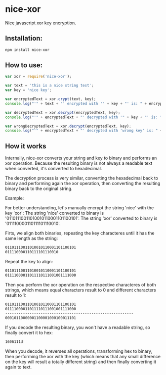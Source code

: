 # nice-xor
Nice javascript xor key encryption.

## Installation:

```sh
npm install nice-xor
```

## How to use:

```javascript
var xor = require('nice-xor');

var text = 'this is a nice string test';
var key = 'nice key';

var encryptedText = xor.crypt(text, key);
console.log("'" + text + "' encrypted with '" + key + "' is: " + encryptedText);

var decryptedText = xor.decrypt(encryptedText, key);
console.log("'" + encryptedText + "' decrypted with '" + key + "' is: " + decryptedText);

var wrongDecryptedText = xor.decrypt(encryptedText, key);
console.log("'" + encryptedText + "' decrypted with 'wrong key' is: " + wrongDecryptedText);
```

## How it works

Internally, nice-xor converts your string and key to binary and performs an xor operation.
Because the resulting binary is not always a readable text when converted, it's converted to hexadecimal.

The decryption process is very similar, converting the hexadecimal back to binary and performing again the xor operation, then converting the resulting binary back to the original string.

Example:

For better understanding, let's manually encrypt the string 'nice' with the key 'xor':
The string 'nice' converted to binary is '01101110011010010110001101100101'.
The string 'xor' converted to binary is '011110000110111101110010'.

Firts, we align both binaries, repeating the key characteres until it has the same length as the string:

```sh
01101110011010010110001101100101
011110000110111101110010
```

Repeat the key to align:

```sh
01101110011010010110001101100101
01111000011011110111001001111000
```

Then you perform the xor operation on the respective characteres of both strings, which means equal characters result to 0 and different characters result to 1:

```sh
01101110011010010110001101100101
01111000011011110111001001111000
----------------------------------------------------------
00010110000001100001000100011101
```

If you decode the resulting binary, you won't have a readable string, so finally convert it to hex:

```sh
1606111d
```

When you decode, it reverses all operations, transforming hex to binary, then performing the xor with the key (which means that any small difference on the key will result a totally different string) and then finally converting it again to text.